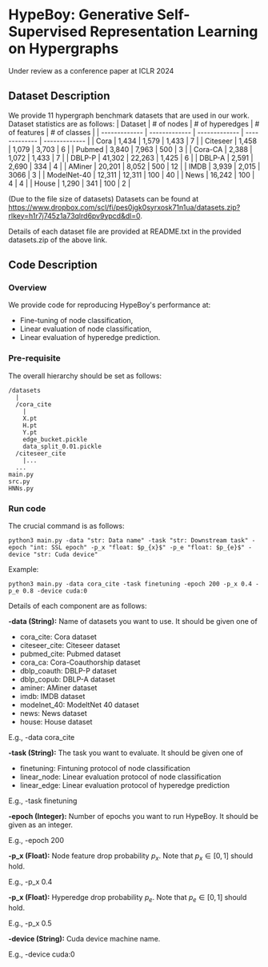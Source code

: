 # HypeBoy: Generative Self-Supervised Representation Learning on Hypergraphs

Under review as a conference paper at ICLR 2024

## Dataset Description

We provide 11 hypergraph benchmark datasets that are used in our work. 
Dataset statistics are as follows:
| Dataset | # of nodes | # of hyperedges | # of features | # of classes |
| ------------- | ------------- | ------------- | ------------- | ------------- |
| Cora | 1,434 | 1,579 | 1,433 | 7 |
| Citeseer | 1,458 | 1,079 | 3,703 | 6 |
| Pubmed | 3,840 | 7,963 | 500 | 3 |
| Cora-CA | 2,388 | 1,072 | 1,433 | 7 |
| DBLP-P | 41,302 | 22,263 | 1,425 | 6 |
| DBLP-A | 2,591 | 2,690 | 334 | 4 |
| AMiner | 20,201 | 8,052 | 500 | 12 |
| IMDB | 3,939 | 2,015 | 3066 | 3 |
| ModelNet-40 | 12,311 | 12,311 | 100 | 40 |
| News | 16,242 | 100 | 4 | 4 |
| House | 1,290 | 341 | 100 | 2 |

(Due to the file size of datasets) Datasets can be found at https://www.dropbox.com/scl/fi/pes0jgk0syrxosk71n1ua/datasets.zip?rlkey=h1r7j745z1a73qlrd6pv9ypcd&dl=0.

Details of each dataset file are provided at README.txt in the provided datasets.zip of the above link.

## Code Description

### Overview
We provide code for reproducing HypeBoy's performance at:
- Fine-tuning of node classification,
- Linear evaluation of node classification,
- Linear evaluation of hyperedge prediction.

### Pre-requisite
The overall hierarchy should be set as follows:
```
/datasets
  |
  /cora_cite
    |
    X.pt
    H.pt
    Y.pt
    edge_bucket.pickle
    data_split_0.01.pickle
  /citeseer_cite
    |...
  ...
main.py
src.py
HNNs.py
```

### Run code
The crucial command is as follows:
```
python3 main.py -data "str: Data name" -task "str: Downstream task" -epoch "int: SSL epoch" -p_x "float: $p_{x}$" -p_e "float: $p_{e}$" -device "str: Cuda device"
```

Example:
```
python3 main.py -data cora_cite -task finetuning -epoch 200 -p_x 0.4 -p_e 0.8 -device cuda:0
```
Details of each component are as follows:

**-data (String):**
Name of datasets you want to use. It should be given one of
- cora_cite: Cora dataset
- citeseer_cite: Citeseer dataset
- pubmed_cite: Pubmed dataset
- cora_ca: Cora-Coauthorship dataset
- dblp_coauth: DBLP-P dataset
- dblp_copub: DBLP-A dataset
- aminer: AMiner dataset
- imdb: IMDB dataset
- modelnet_40: ModeltNet 40 dataset
- news: News dataset
- house: House dataset

E.g., -data cora_cite

**-task (String):**
The task you want to evaluate. It should be given one of
- finetuning: Fintuning protocol of node classification
- linear_node: Linear evaluation protocol of node classification
- linear_edge: Linear evaluation protocol of hyperedge prediction

E.g., -task finetuning

**-epoch (Integer):**
Number of epochs you want to run HypeBoy. It should be given as an integer.

E.g., -epoch 200

**-p_x (Float):**
Node feature drop probability $p_{x}$. Note that $p_{x} \in [0, 1]$ should hold.

E.g., -p_x 0.4

**-p_x (Float):**
Hyperedge drop probability $p_{e}$. Note that $p_{e} \in [0, 1]$ should hold.

E.g., -p_x 0.5

**-device (String):**
Cuda device machine name.

E.g., -device cuda:0
